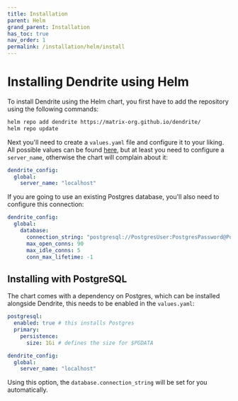 ```yaml
---
title: Installation
parent: Helm
grand_parent: Installation
has_toc: true
nav_order: 1
permalink: /installation/helm/install
---
```


# Installing Dendrite using Helm

To install Dendrite using the Helm chart, you first have to add the repository using the following commands:

```bash
helm repo add dendrite https://matrix-org.github.io/dendrite/
helm repo update
```

Next you'll need to create a `values.yaml` file and configure it to your liking. All possible values can be found
[here](https://github.com/element-hq/dendrite/blob/main/helm/dendrite/values.yaml), but at least you need to configure
a `server_name`, otherwise the chart will complain about it:

```yaml
dendrite_config:
  global:
    server_name: "localhost"
```

If you are going to use an existing Postgres database, you'll also need to configure this connection:

```yaml
dendrite_config:
  global:
    database:
      connection_string: "postgresql://PostgresUser:PostgresPassword@PostgresHostName/DendriteDatabaseName"
      max_open_conns: 90
      max_idle_conns: 5
      conn_max_lifetime: -1
```

## Installing with PostgreSQL

The chart comes with a dependency on Postgres, which can be installed alongside Dendrite, this needs to be enabled in
the `values.yaml`:

```yaml
postgresql:
  enabled: true # this installs Postgres
  primary:
    persistence:
      size: 1Gi # defines the size for $PGDATA

dendrite_config:
  global:
    server_name: "localhost"
```

Using this option, the `database.connection_string` will be set for you automatically.
